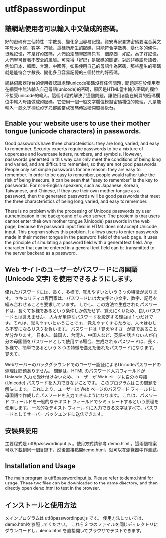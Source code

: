 # utf8passwordinput
## 讓網站使用者可以輸入中文做成的密碼。

好的密碼有三個特性：字數長、變化多且容易記憶。資安專家要求密碼要混合英文字母大小寫、數字、符號，這樣所產生的密碼，只能符合字數夠、變化多的條件，很難記憶，不是好的密碼。人們設定簡單密碼只有一個原因：好記。為了好記憶，人們寧可冒著不安全的風險。可見得「好記」是密碼的關鍵。對於非英語母語者，例如日本、韓國、台灣、中國等，如果使用自己的母語作為密碼，那些產生的密碼就是能符合字數長、變化多且容易記憶的三個特性的好密碼。

網路伺服器後台的使用者認證處理unicode密碼沒有任何問題，問題是在於使用者在網頁中無法輸入自己母語(unicode)的密碼，原因是HTML當中輸入密碼的欄位不接受unicode的輸入。這個小程式解決了這個問題。讓使用者能在網頁的密碼欄位中輸入母語做成的密碼。它使用一個一般文字欄位模擬密碼欄位的原理，凡是能輸入一般文字欄位的字元都能當成密碼傳送給伺服器後台。

## Enable your website users to use their mother tongue (unicode characters) in passwords.

Good passwords have three characteristics: they are long, varied, and easy to remember. Security experts require passwords to be a mixture of uppercase and lowercase letters, numbers, and symbols. However, passwords generated in this way can only meet the conditions of being long and varied, and are difficult to remember, so they are not good passwords. People only set simple passwords for one reason: they are easy to remember. In order to be easy to remember, people would rather take the risk of being insecure. It can be seen that "easy to remember" is the key to passwords. For non-English speakers, such as Japanese, Korean, Taiwanese, and Chinese, if they use their own mother tongue as a password, then the generated passwords will be good passwords that meet the three characteristics of being long, varied, and easy to remember.

There is no problem with the processing of Unicode passwords by user authentication in the background of a web server. The problem is that users cannot enter their own mother tongue (Unicode) passwords in the web page, because the password input field in HTML does not accept Unicode input. This program solves this problem. It allows users to enter passwords made in their mother tongue in the password field of the web page. It uses the principle of simulating a password field with a general text field. Any character that can be entered in a general text field can be transmitted to the server backend as a password.

## Web サイトのユーザーがパスワードに母国語 (Unicode 文字) を使用できるようにします。

優れたパスワードには、長く、多様で、覚えやすいという 3 つの特徴があります。 セキュリティの専門家は、パスワードには大文字と小文字、数字、記号を組み合わせることを要求しています。 しかし、この方法で生成されたパスワードは、長くて多様であるという条件しか満たせず、覚えにくいため、良いパスワードとは言えません。 人々が単純なパスワードを設定する理由は 1 つだけです。それは、覚えやすいということです。 覚えやすくするために、人々はむしろ不安になるリスクを負います。 パスワードは「覚えやすさ」が鍵であることが分かります。 日本人、韓国人、台湾人、中国人など、英語を話さない人が自分の母国語をパスワードとして使用する場合、生成されるパスワードは、長く、多様で、簡単であるという 3 つの特徴を備えた優れたパスワードになります。 覚えて。

Webサーバーのバックグラウンドでのユーザー認証によるUnicodeパスワードの処理は問題ありません。 問題は、HTML のパスワード入力フィールドが Unicode 入力を受け付けないため、ユーザーが Web ページに自分の母語 (Unicode) パスワードを入力できないことです。 このプログラムはこの問題を解決します。 これにより、ユーザーは Web ページのパスワード フィールドに母国語で作成したパスワードを入力できるようになります。 これは、パスワード フィールドを一般的なテキスト フィールドでシミュレートするという原理を使用します。 一般的なテキスト フィールドに入力できる文字はすべて、パスワードとしてサーバー バックエンドに送信できます。

## 安裝與使用
主要程式是 utf8passwordinput.js 。使用方式請參考 demo.html 。這兩個檔案可以下載到同一個目錄下，然後直接點開demo.html，就可以在瀏覽器中作測試。

## Installation and Usage
The main program is utf8passwordinput.js. Please refer to demo.html for usage. These two files can be downloaded to the same directory, and then directly open demo.html to test in the browser.

## インストールと使用方法
メインプログラムは utf8passwordinput.js です。 使用方法については、demo.htmlを参照してください。 これら 2 つのファイルを同じディレクトリにダウンロードし、demo.html を直接開いてブラウザでテストできます。
